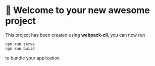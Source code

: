 # 🚀 Welcome to your new awesome project

This project has been created using **webpack-cli**, you can now run

```
npm run serve
npm run build
```

to bundle your application
